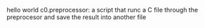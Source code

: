 hello world c0.preprocessor:
a script that runc a C file through the preprocesor and save the result into another file
